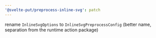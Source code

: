 ```yaml
---
'@svelte-put/preprocess-inline-svg': patch
---
```


rename `InlineSvgOptions` to `InlineSvgPreprocessConfig` (better name, separation from the runtime action package)
